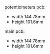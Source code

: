 potentiometers pcb:
- width 144.78mm
- height 101.6mm

main pcb:
- width 144.78mm
- height 101.6mm

